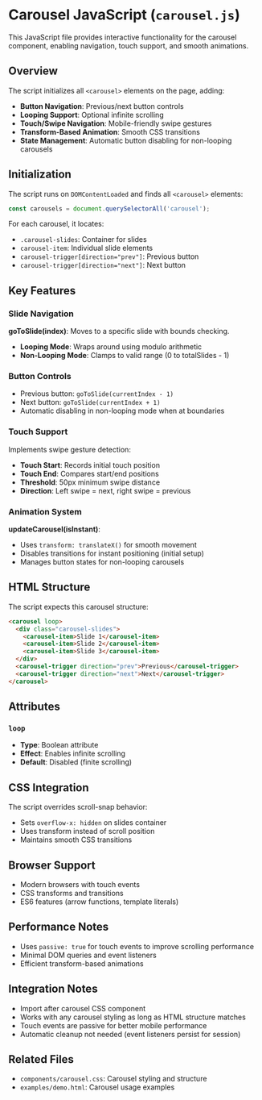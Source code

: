 # Carousel JavaScript (`carousel.js`)

This JavaScript file provides interactive functionality for the carousel component, enabling navigation, touch support, and smooth animations.

## Overview

The script initializes all `<carousel>` elements on the page, adding:

- **Button Navigation**: Previous/next button controls
- **Looping Support**: Optional infinite scrolling
- **Touch/Swipe Navigation**: Mobile-friendly swipe gestures
- **Transform-Based Animation**: Smooth CSS transitions
- **State Management**: Automatic button disabling for non-looping carousels

## Initialization

The script runs on `DOMContentLoaded` and finds all `<carousel>` elements:

```javascript
const carousels = document.querySelectorAll('carousel');
```

For each carousel, it locates:
- `.carousel-slides`: Container for slides
- `carousel-item`: Individual slide elements
- `carousel-trigger[direction="prev"]`: Previous button
- `carousel-trigger[direction="next"]`: Next button

## Key Features

### Slide Navigation

**goToSlide(index)**: Moves to a specific slide with bounds checking.

- **Looping Mode**: Wraps around using modulo arithmetic
- **Non-Looping Mode**: Clamps to valid range (0 to totalSlides - 1)

### Button Controls

- Previous button: `goToSlide(currentIndex - 1)`
- Next button: `goToSlide(currentIndex + 1)`
- Automatic disabling in non-looping mode when at boundaries

### Touch Support

Implements swipe gesture detection:

- **Touch Start**: Records initial touch position
- **Touch End**: Compares start/end positions
- **Threshold**: 50px minimum swipe distance
- **Direction**: Left swipe = next, right swipe = previous

### Animation System

**updateCarousel(isInstant)**:
- Uses `transform: translateX()` for smooth movement
- Disables transitions for instant positioning (initial setup)
- Manages button states for non-looping carousels

## HTML Structure

The script expects this carousel structure:

```html
<carousel loop>
  <div class="carousel-slides">
    <carousel-item>Slide 1</carousel-item>
    <carousel-item>Slide 2</carousel-item>
    <carousel-item>Slide 3</carousel-item>
  </div>
  <carousel-trigger direction="prev">Previous</carousel-trigger>
  <carousel-trigger direction="next">Next</carousel-trigger>
</carousel>
```

## Attributes

### `loop`
- **Type**: Boolean attribute
- **Effect**: Enables infinite scrolling
- **Default**: Disabled (finite scrolling)

## CSS Integration

The script overrides scroll-snap behavior:
- Sets `overflow-x: hidden` on slides container
- Uses transform instead of scroll position
- Maintains smooth CSS transitions

## Browser Support

- Modern browsers with touch events
- CSS transforms and transitions
- ES6 features (arrow functions, template literals)

## Performance Notes

- Uses `passive: true` for touch events to improve scrolling performance
- Minimal DOM queries and event listeners
- Efficient transform-based animations

## Integration Notes

- Import after carousel CSS component
- Works with any carousel styling as long as HTML structure matches
- Touch events are passive for better mobile performance
- Automatic cleanup not needed (event listeners persist for session)

## Related Files

- `components/carousel.css`: Carousel styling and structure
- `examples/demo.html`: Carousel usage examples